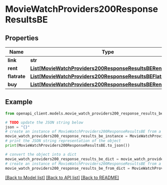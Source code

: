 # MovieWatchProviders200ResponseResultsBE


## Properties

Name | Type | Description | Notes
------------ | ------------- | ------------- | -------------
**link** | **str** |  | [optional] 
**rent** | [**List[MovieWatchProviders200ResponseResultsBERentInner]**](MovieWatchProviders200ResponseResultsBERentInner.md) |  | [optional] 
**flatrate** | [**List[MovieWatchProviders200ResponseResultsBEFlatrateInner]**](MovieWatchProviders200ResponseResultsBEFlatrateInner.md) |  | [optional] 
**buy** | [**List[MovieWatchProviders200ResponseResultsBERentInner]**](MovieWatchProviders200ResponseResultsBERentInner.md) |  | [optional] 

## Example

```python
from openapi_client.models.movie_watch_providers200_response_results_be import MovieWatchProviders200ResponseResultsBE

# TODO update the JSON string below
json = "{}"
# create an instance of MovieWatchProviders200ResponseResultsBE from a JSON string
movie_watch_providers200_response_results_be_instance = MovieWatchProviders200ResponseResultsBE.from_json(json)
# print the JSON string representation of the object
print(MovieWatchProviders200ResponseResultsBE.to_json())

# convert the object into a dict
movie_watch_providers200_response_results_be_dict = movie_watch_providers200_response_results_be_instance.to_dict()
# create an instance of MovieWatchProviders200ResponseResultsBE from a dict
movie_watch_providers200_response_results_be_from_dict = MovieWatchProviders200ResponseResultsBE.from_dict(movie_watch_providers200_response_results_be_dict)
```
[[Back to Model list]](../README.md#documentation-for-models) [[Back to API list]](../README.md#documentation-for-api-endpoints) [[Back to README]](../README.md)


